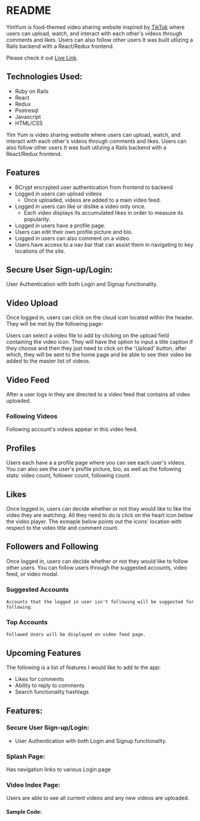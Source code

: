 # README

YimYum is food-themed video sharing website inspired by [TikTok](https://tiktok.com/) where users can upload, watch, and interact with each other's videos through comments and likes. Users can also follow other users It was built utlizing a Rails backend with a React/Redux frontend.

Please check it out [Live Link](https://yimyum.herokuapp.com//).

## Technologies Used:

* Ruby on Rails
* React
* Redux
* Postresql
* Javascript
* HTML/CSS

Yim Yum is video sharing website where users can upload, watch, and interact with each other's videos through comments and likes. Users can also follow other users It was built utlizing a Rails backend with a React/Redux frontend.

## Features
 * BCrypt encrypted user authentication from frontend to backend
 * Logged in users can upload videos
   * Once uploaded, videos are added to a main video feed.
 * Logged in users can like or dislike a video only once.
   * Each video displays its accumulated likes in order to measure its popularity.
 * Logged in users have a profile page.
  * Users can edit their own profile picture and bio.
 * Logged in users can also comment on a video.
 * Users have access to a nav bar that can assist them in navigating to key locations of the site.


## Secure User Sign-up/Login:

User Authentication with both Login and Signup functionality.

## Video Upload
Once logged in, users can click on the cloud icon located within the header. They will be met by the following page:
 
Users can select a video file to add by clicking on the upload field containing the video icon. They will have the option to input a title caption if they choose and then they just need to click on the 'Upload' button, after which, they will be sent to the home page and be able to see their video be added to the master list of videos.


## Video Feed
After a user logs in they are directed to a video feed that contains all video uploaded.
### Following Videos
  Following account's videos appear in this video feed.


## Profiles
Users each have a a profile page where you can see each user's videos. You can also see the user's profile picture, bio, as well as the following stats: video count, follower count, following count.

## Likes
Once logged in, users can decide whether or not they would like to like the video they are watching. All they need to do is click on the heart icon below the video player. The exmaple below points out the icons' location with respect to the video title and comment count. 

## Followers and Following
Once logged in, users can decide whether or not they would like to follow other users. You can follow users through the suggested accounts, video feed, or video modal.
  ### Suggested Accounts
    Accounts that the logged in user isn't following will be suggested for following.
  ### Top Accounts
    Followed Users will be displayed on video feed page.


## Upcoming Features
The following is a list of features I would like to add to the app:

* Likes for comments
* Ability to reply to comments
* Search functionality hashtags













## Features:

### Secure User Sign-up/Login:

* User Authentication with both Login and Signup functionality.

### Splash Page:

Has navigation links to various Login page

### Video Index Page:

Users are able to see all current videos and any new videos are uploaded.


#### Sample Code:

